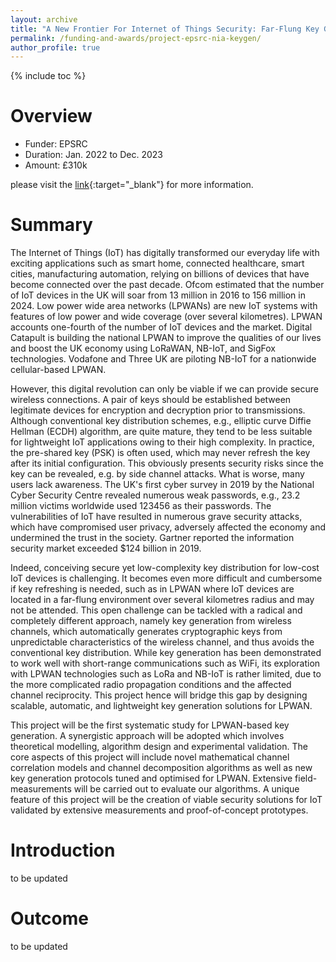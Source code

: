 ```yaml
---
layout: archive
title: "A New Frontier For Internet of Things Security: Far-Flung Key Generation"
permalink: /funding-and-awards/project-epsrc-nia-keygen/
author_profile: true
---
```

{% include toc %} 

# Overview
* Funder: EPSRC
* Duration: Jan. 2022 to Dec. 2023
* Amount: £310k

please visit the [link](https://gtr.ukri.org/projects?ref=EP%2FV027697%2F1#/tabOverview){:target="_blank"} for more information.

# Summary
The Internet of Things (IoT) has digitally transformed our everyday life with exciting applications such as smart home, connected healthcare, smart cities, manufacturing automation, relying on billions of devices that have become connected over the past decade. Ofcom estimated that the number of IoT devices in the UK will soar from 13 million in 2016 to 156 million in 2024. Low power wide area networks (LPWANs) are new IoT systems with features of low power and wide coverage (over several kilometres). LPWAN accounts one-fourth of the number of IoT devices and the market. Digital Catapult is building the national LPWAN to improve the qualities of our lives and boost the UK economy using LoRaWAN, NB-IoT, and SigFox technologies. Vodafone and Three UK are piloting NB-IoT for a nationwide cellular-based LPWAN.

However, this digital revolution can only be viable if we can provide secure wireless connections. A pair of keys should be established between legitimate devices for encryption and decryption prior to transmissions. Although conventional key distribution schemes, e.g., elliptic curve Diffie Hellman (ECDH) algorithm, are quite mature, they tend to be less suitable for lightweight IoT applications owing to their high complexity. In practice, the pre-shared key (PSK) is often used, which may never refresh the key after its initial configuration. This obviously presents security risks since the key can be revealed, e.g. by side channel attacks. What is worse, many users lack awareness. The UK's first cyber survey in 2019 by the National Cyber Security Centre revealed numerous weak passwords, e.g., 23.2 million victims worldwide used 123456 as their passwords. The vulnerabilities of IoT have resulted in numerous grave security attacks, which have compromised user privacy, adversely affected the economy and undermined the trust in the society. Gartner reported the information security market exceeded $124 billion in 2019.

Indeed, conceiving secure yet low-complexity key distribution for low-cost IoT devices is challenging. It becomes even more difficult and cumbersome if key refreshing is needed, such as in LPWAN where IoT devices are located in a far-flung environment over several kilometres radius and may not be attended. This open challenge can be tackled with a radical and completely different approach, namely key generation from wireless channels, which automatically generates cryptographic keys from unpredictable characteristics of the wireless channel, and thus avoids the conventional key distribution. While key generation has been demonstrated to work well with short-range communications such as WiFi, its exploration with LPWAN technologies such as LoRa and NB-IoT is rather limited, due to the more complicated radio propagation conditions and the affected channel reciprocity. This project hence will bridge this gap by designing scalable, automatic, and lightweight key generation solutions for LPWAN.

This project will be the first systematic study for LPWAN-based key generation. A synergistic approach will be adopted which involves theoretical modelling, algorithm design and experimental validation. The core aspects of this project will include novel mathematical channel correlation models and channel decomposition algorithms as well as new key generation protocols tuned and optimised for LPWAN. Extensive field-measurements will be carried out to evaluate our algorithms. A unique feature of this project will be the creation of viable security solutions for IoT validated by extensive measurements and proof-of-concept prototypes.

# Introduction
to be updated



# Outcome
to be updated